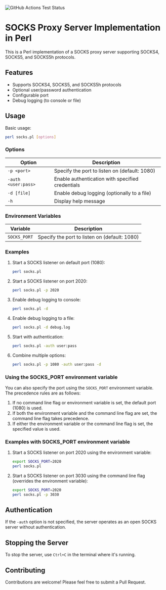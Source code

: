 ![GitHub Actions Test Status](https://github.com/bannsec/socks.pl/actions/workflows/test.yml/badge.svg)

# SOCKS Proxy Server Implementation in Perl

This is a Perl implementation of a SOCKS proxy server supporting SOCKS4, SOCKS5, and SOCKS5h protocols.

## Features

- Supports SOCKS4, SOCKS5, and SOCKS5h protocols
- Optional user/password authentication
- Configurable port
- Debug logging (to console or file)

## Usage

Basic usage:

```bash
perl socks.pl [options]
```

### Options

| Option | Description |
|--------|-------------|
| `-p <port>` | Specify the port to listen on (default: 1080) |
| `-auth <user:pass>` | Enable authentication with specified credentials |
| `-d [file]` | Enable debug logging (optionally to a file) |
| `-h` | Display help message |

### Environment Variables

| Variable | Description |
|--------|-------------|
| `SOCKS_PORT` | Specify the port to listen on (default: 1080) |

### Examples

1. Start a SOCKS listener on default port (1080):
   ```bash
   perl socks.pl
   ```

2. Start a SOCKS listener on port 2020:
   ```bash
   perl socks.pl -p 2020
   ```

3. Enable debug logging to console:
   ```bash
   perl socks.pl -d
   ```

4. Enable debug logging to a file:
   ```bash
   perl socks.pl -d debug.log
   ```

5. Start with authentication:
   ```bash
   perl socks.pl -auth user:pass
   ```

6. Combine multiple options:
   ```bash
   perl socks.pl -p 1080 -auth user:pass -d
   ```

### Using the SOCKS_PORT environment variable

You can also specify the port using the `SOCKS_PORT` environment variable. The precedence rules are as follows:

1. If no command line flag or environment variable is set, the default port (1080) is used.
2. If both the environment variable and the command line flag are set, the command line flag takes precedence.
3. If either the environment variable or the command line flag is set, the specified value is used.

### Examples with SOCKS_PORT environment variable

1. Start a SOCKS listener on port 2020 using the environment variable:
   ```bash
   export SOCKS_PORT=2020
   perl socks.pl
   ```

2. Start a SOCKS listener on port 3030 using the command line flag (overrides the environment variable):
   ```bash
   export SOCKS_PORT=2020
   perl socks.pl -p 3030
   ```

## Authentication

If the `-auth` option is not specified, the server operates as an open SOCKS server without authentication.

## Stopping the Server

To stop the server, use `Ctrl+C` in the terminal where it's running.

## Contributing

Contributions are welcome! Please feel free to submit a Pull Request.
